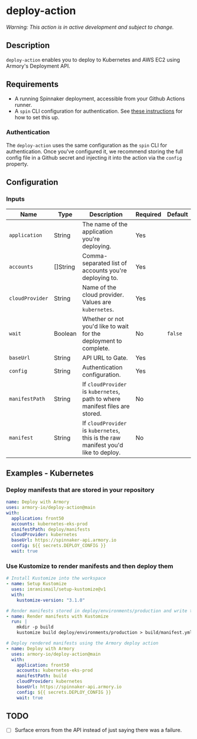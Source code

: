 # deploy-action

_Warning: This action is in active development and subject to change._

## Description
`deploy-action` enables you to deploy to Kubernetes and AWS EC2 using Armory's Deployment API.

## Requirements
* A running Spinnaker deployment, accessible from your Github Actions runner.
* A `spin` CLI configuration for authentication. See [these instructions](https://spinnaker.io/setup/spin/#configure-spin) for how to set this up.

### Authentication

The `deploy-action` uses the same configuration as the `spin` CLI for authentication. Once you've configured it, we recommend
storing the full config file in a Github secret and injecting it into the action via the `config` property.

## Configuration

### Inputs

| Name            | Type     | Description                                                                        | Required | Default |
|-----------------|----------|------------------------------------------------------------------------------------|----------|---------|
| `application`   | String   | The name of the application you're deploying.                                      | Yes      |         |
| `accounts`      | []String | Comma-separated list of accounts you're deploying to.                              | Yes      |         |
| `cloudProvider` | String   | Name of the cloud provider. Values are `kubernetes`.                               | Yes      |         |
| `wait`          | Boolean  | Whether or not you'd like to wait for the deployment to complete.                  | No       | `false` |
| `baseUrl`       | String   | API URL to Gate.                                                                   | Yes      |         |
| `config`        | String   | Authentication configuration.                                                      | Yes      |         |
| `manifestPath`  | String   | If `cloudProvider` is `kubernetes`, path to where manifest files are stored.       | No       |         |
| `manifest`      | String   | If `cloudProvider` is `kubernetes`, this is the raw manifest you'd like to deploy. | No       |         |

## Examples - Kubernetes

### Deploy manifests that are stored in your repository

```yaml
name: Deploy with Armory
uses: armory-io/deploy-action@main
with:
  application: front50
  accounts: kubernetes-eks-prod
  manifestPath: deploy/manifests
  cloudProvider: kubernetes
  baseUrl: https://spinnaker-api.armory.io
  config: ${{ secrets.DEPLOY_CONFIG }}
  wait: true
```

### Use Kustomize to render manifests and then deploy them

```yaml
# Install Kustomize into the workspace
- name: Setup Kustomize
  uses: imranismail/setup-kustomize@v1
  with:
    kustomize-version: "3.1.0"

# Render manifests stored in deploy/environments/production and write them to a temporary directory
- name: Render manifests with Kustomize
  run: |
    mkdir -p build
    kustomize build deploy/environments/production > build/manifest.yml

# Deploy rendered manifests using the Armory deploy action
- name: Deploy with Armory
  uses: armory-io/deploy-action@main
  with:
    application: front50
    accounts: kubernetes-eks-prod
    manifestPath: build
    cloudProvider: kubernetes
    baseUrl: https://spinnaker-api.armory.io
    config: ${{ secrets.DEPLOY_CONFIG }}
    wait: true
```

## TODO
- [ ] Surface errors from the API instead of just saying there was a failure.